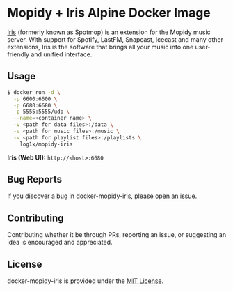 # Mopidy + Iris Alpine Docker Image

[Iris](https://github.com/jaedb/Iris) (formerly known as Spotmop) is an extension for the Mopidy music server. With support for Spotify, LastFM, Snapcast, Icecast and many other extensions, Iris is the software that brings all your music into one user-friendly and unified interface.

## Usage

```bash
$ docker run -d \
  -p 6600:6600 \
  -p 6680:6680 \
  -p 5555:5555/udp \
  --name=<container name> \
  -v <path for data files>:/data \
  -v <path for music files>:/music \
  -v <path for playlist files>:/playlists \
	log1x/mopidy-iris
```

**Iris (Web UI):** `http://<host>:6680`

## Bug Reports

If you discover a bug in docker-mopidy-iris, please [open an issue](https://github.com/log1x/docker-mopidy-iris/issues).

## Contributing

Contributing whether it be through PRs, reporting an issue, or suggesting an idea is encouraged and appreciated.

## License

docker-mopidy-iris is provided under the [MIT License](https://github.com/log1x/docker-mopidy-iris/blob/master/LICENSE.md).
